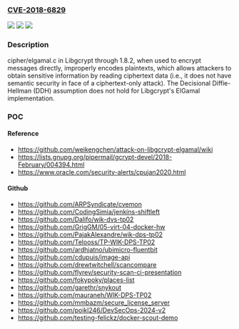 ### [CVE-2018-6829](https://cve.mitre.org/cgi-bin/cvename.cgi?name=CVE-2018-6829)
![](https://img.shields.io/static/v1?label=Product&message=n%2Fa&color=blue)
![](https://img.shields.io/static/v1?label=Version&message=n%2Fa&color=blue)
![](https://img.shields.io/static/v1?label=Vulnerability&message=n%2Fa&color=brighgreen)

### Description

cipher/elgamal.c in Libgcrypt through 1.8.2, when used to encrypt messages directly, improperly encodes plaintexts, which allows attackers to obtain sensitive information by reading ciphertext data (i.e., it does not have semantic security in face of a ciphertext-only attack). The Decisional Diffie-Hellman (DDH) assumption does not hold for Libgcrypt's ElGamal implementation.

### POC

#### Reference
- https://github.com/weikengchen/attack-on-libgcrypt-elgamal/wiki
- https://lists.gnupg.org/pipermail/gcrypt-devel/2018-February/004394.html
- https://www.oracle.com/security-alerts/cpujan2020.html

#### Github
- https://github.com/ARPSyndicate/cvemon
- https://github.com/CodingSimia/jenkins-shiftleft
- https://github.com/Dalifo/wik-dvs-tp02
- https://github.com/GrigGM/05-virt-04-docker-hw
- https://github.com/PajakAlexandre/wik-dps-tp02
- https://github.com/Telooss/TP-WIK-DPS-TP02
- https://github.com/ardhiatno/ubimicro-fluentbit
- https://github.com/cdupuis/image-api
- https://github.com/drewtwitchell/scancompare
- https://github.com/flyrev/security-scan-ci-presentation
- https://github.com/fokypoky/places-list
- https://github.com/garethr/snykout
- https://github.com/mauraneh/WIK-DPS-TP02
- https://github.com/mmbazm/secure_license_server
- https://github.com/poikl246/DevSecOps-2024-v2
- https://github.com/testing-felickz/docker-scout-demo

